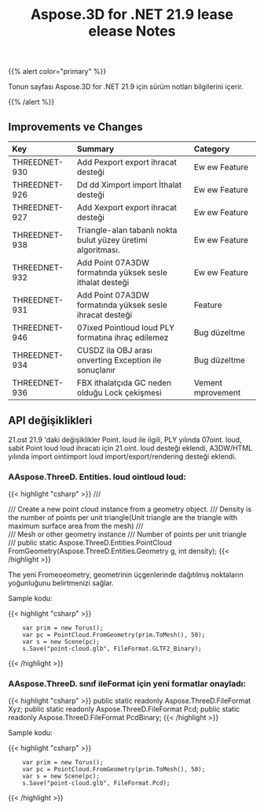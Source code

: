 ﻿---
title: Aspose.3D for .NET 21.9 lease elease Notes
type: docs
weight: 4
url: /tr/net/aspose-3d-for-net-21-9-release-notes/
---
{{% alert color="primary" %}}

Tonun sayfası Aspose.3D for .NET 21.9 için sürüm notları bilgilerini içerir.

{{% /alert %}}
## **Improvements ve Changes**

|**Key**|**Summary**|**Category**|
|:- |:- |:- |
|THREEDNET-930 |Add Pexport export ihracat desteği|Ew ew Feature|
|THREEDNET-926 |Dd dd Ximport import İthalat desteği|Ew ew Feature|
|THREEDNET-927 |Add Xexport export ihracat desteği|Ew ew Feature|
|THREEDNET-938 |Triangle-alan tabanlı nokta bulut yüzey üretimi algoritması.|Ew ew Feature|
|THREEDNET-932 |Add Point 07A3DW formatında yüksek sesle ithalat desteği|Ew ew Feature|
|THREEDNET-931 |Add Point 07A3DW formatında yüksek sesle ihracat desteği|Feature|
|THREEDNET-946 |07ixed Pointloud loud PLY formatına ihraç edilemez|Bug düzeltme|
|THREEDNET-934 |CUSDZ ila OBJ arası onverting Exception ile sonuçlanır|Bug düzeltme|
|THREEDNET-936 |FBX ithalatçıda GC neden olduğu Lock çekişmesi|Vement mprovement|


## API değişiklikleri ##


21.ost 21.9 'daki değişiklikler Point. loud ile ilgili, PLY yılında 07oint. loud, sabit Point loud loud ihracatı için 21.oint. loud desteği eklendi, A3DW/HTML yılında import ointimport loud import/export/rendering desteği eklendi.


### AAspose.ThreeD. Entities. loud ointloud loud:

{{< highlight "csharp" >}}
        /// <summary>
        /// Create a new point cloud instance from a geometry object.
        /// Density is the number of points per unit triangle(Unit triangle are the triangle with maximum surface area from the mesh)
        /// </summary>
        /// <param name="g">Mesh or other geometry instance</param>
        /// <param name="density">Number of points per unit triangle</param>
        /// <returns></returns>
        public static Aspose.ThreeD.Entities.PointCloud FromGeometry(Aspose.ThreeD.Entities.Geometry g, int density);
{{< /highlight >}}


The yeni Fromeoeometry, geometrinin üçgenlerinde dağıtılmış noktaların yoğunluğunu belirtmenizi sağlar.

Sample kodu:

{{< highlight "csharp" >}}

        var prim = new Torus();
        var pc = PointCloud.FromGeometry(prim.ToMesh(), 50);
        var s = new Scene(pc);
        s.Save("point-cloud.glb", FileFormat.GLTF2_Binary);

{{< /highlight >}}


### AAspose.ThreeD. sınıf ileFormat için yeni formatlar onayladı:

{{< highlight "csharp" >}}
        public static readonly Aspose.ThreeD.FileFormat Xyz;
        public static readonly Aspose.ThreeD.FileFormat Pcd;
        public static readonly Aspose.ThreeD.FileFormat PcdBinary;
{{< /highlight >}}


Sample kodu:

{{< highlight "csharp" >}}

        var prim = new Torus();
        var pc = PointCloud.FromGeometry(prim.ToMesh(), 50);
        var s = new Scene(pc);
        s.Save("point-cloud.glb", FileFormat.Pcd);

{{< /highlight >}}